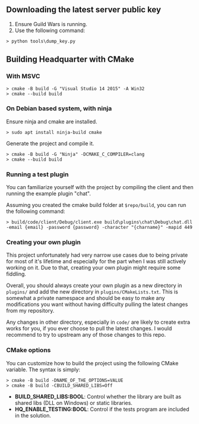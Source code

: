 ## Downloading the latest server public key
1. Ensure Guild Wars is running.
2. Use the following command:
```
> python tools\dump_key.py
```

## Building Headquarter with CMake

### With MSVC
```
> cmake -B build -G "Visual Studio 14 2015" -A Win32
> cmake --build build
```

### On Debian based system, with ninja
Ensure ninja and cmake are installed.
```
> sudo apt install ninja-build cmake
```

Generate the project and compile it.
```
> cmake -B build -G "Ninja" -DCMAKE_C_COMPILER=clang
> cmake --build build
```

### Running a test plugin
You can familiarize yourself with the project by compiling the client and then
running the example plugin "chat".

Assuming you created the cmake build folder at `$repo/build`, you can run the
following command:
```
> build/code/client/Debug/client.exe build\plugins\chat\Debug\chat.dll -email {email} -password {password} -character "{charname}" -mapid 449
```

### Creating your own plugin
This project unfortunately had very narrow use cases due to being private for
most of it's lifetime and especially for the part when I was still actively
working on it. Due to that, creating your own plugin might require some fiddling.

Overall, you should always create your own plugin as a new directory in `plugins/`
and add the new directory in `plugins/CMakeLists.txt`. This is somewhat a
private namespace and should be easy to make any modifications you want without
having difficulty pulling the latest changes from my repository.

Any changes in other directory, especially in `code/` are likely to create
extra works for you, if you ever choose to pull the latest changes. I would
recommend to try to upstream any of those changes to this repo.

### CMake options
You can customize how to build the project using the following CMake variable.
The syntax is simply:
```
> cmake -B build -DNAME_OF_THE_OPTIONS=VALUE
> cmake -B build -CBUILD_SHARED_LIBS=Off
```

- **BUILD_SHARED_LIBS:BOOL**: Control whether the library are built as shared libs
  (DLL on Windows) or static libraries.
- **HQ_ENABLE_TESTING:BOOL**: Control if the tests program are included in the
  solution.
